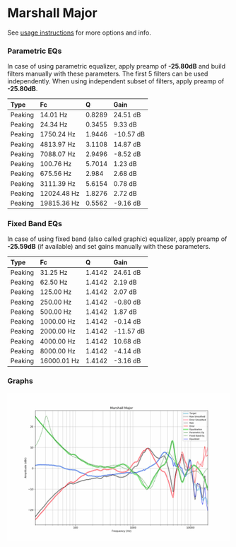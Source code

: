 # Marshall Major
See [usage instructions](https://github.com/jaakkopasanen/AutoEq#usage) for more options and info.

### Parametric EQs
In case of using parametric equalizer, apply preamp of **-25.80dB** and build filters manually
with these parameters. The first 5 filters can be used independently.
When using independent subset of filters, apply preamp of **-25.80dB**.

| Type    | Fc          |      Q | Gain      |
|:--------|:------------|:-------|:----------|
| Peaking | 14.01 Hz    | 0.8289 | 24.51 dB  |
| Peaking | 24.34 Hz    | 0.3455 | 9.33 dB   |
| Peaking | 1750.24 Hz  | 1.9446 | -10.57 dB |
| Peaking | 4813.97 Hz  | 3.1108 | 14.87 dB  |
| Peaking | 7088.07 Hz  | 2.9496 | -8.52 dB  |
| Peaking | 100.76 Hz   | 5.7014 | 1.23 dB   |
| Peaking | 675.56 Hz   | 2.984  | 2.68 dB   |
| Peaking | 3111.39 Hz  | 5.6154 | 0.78 dB   |
| Peaking | 12024.48 Hz | 1.8276 | 2.72 dB   |
| Peaking | 19815.36 Hz | 0.5562 | -9.16 dB  |

### Fixed Band EQs
In case of using fixed band (also called graphic) equalizer, apply preamp of **-25.59dB**
(if available) and set gains manually with these parameters.

| Type    | Fc          |      Q | Gain      |
|:--------|:------------|:-------|:----------|
| Peaking | 31.25 Hz    | 1.4142 | 24.61 dB  |
| Peaking | 62.50 Hz    | 1.4142 | 2.19 dB   |
| Peaking | 125.00 Hz   | 1.4142 | 2.07 dB   |
| Peaking | 250.00 Hz   | 1.4142 | -0.80 dB  |
| Peaking | 500.00 Hz   | 1.4142 | 1.87 dB   |
| Peaking | 1000.00 Hz  | 1.4142 | -0.14 dB  |
| Peaking | 2000.00 Hz  | 1.4142 | -11.57 dB |
| Peaking | 4000.00 Hz  | 1.4142 | 10.68 dB  |
| Peaking | 8000.00 Hz  | 1.4142 | -4.14 dB  |
| Peaking | 16000.01 Hz | 1.4142 | -3.16 dB  |

### Graphs
![](./Marshall%20Major.png)